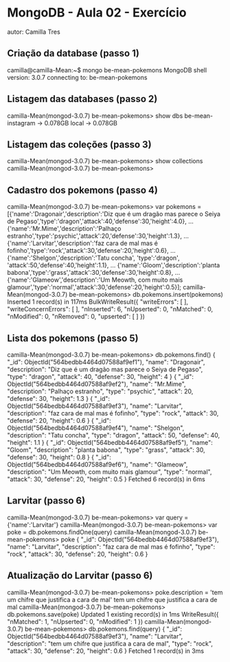 # MongoDB - Aula 02 - Exercício
autor: Camilla Tres

## Criação da database (passo 1)
camilla@camilla-Mean:~$ mongo be-mean-pokemons
MongoDB shell version: 3.0.7
connecting to: be-mean-pokemons

## Listagem das databases (passo 2)
camilla-Mean(mongod-3.0.7) be-mean-pokemons> show dbs
be-mean-instagram → 0.078GB
local             → 0.078GB

## Listagem das coleções (passo 3)
camilla-Mean(mongod-3.0.7) be-mean-pokemons> show collections
camilla-Mean(mongod-3.0.7) be-mean-pokemons>

## Cadastro dos pokemons (passo 4)
camilla-Mean(mongod-3.0.7) be-mean-pokemons> var pokemons = [{'name':'Dragonair','description':'Diz que é um dragão mas parece o Seiya de Pegaso','type':'dragon','attack':40,'defense':30,'height':4.0},
... {'name':'Mr.Mime','description':'Palhaço estranho','type':'psychic','attack':20,'defense':30,'height':1.3},
... {'name':'Larvitar','description':'faz cara de mal mas é fofinho','type':'rock','attack':30,'defense':20,'height':0.6},
... {'name':'Shelgon','description':'Tatu concha', 'type':'dragon', 'attack':50,'defense':40,'height':1.1},
... {'name':'Gloom','description':'planta babona','type':'grass','attack':30,'defense':30,'height':0.8},
... {'name':'Glameow','description':'Um Meowth, com muito mais glamour','type':'normal','attack':30,'defense':20,'height':0.5}];
camilla-Mean(mongod-3.0.7) be-mean-pokemons> db.pokemons.insert(pokemons)
Inserted 1 record(s) in 117ms
BulkWriteResult({
  "writeErrors": [ ],
  "writeConcernErrors": [ ],
  "nInserted": 6,
  "nUpserted": 0,
  "nMatched": 0,
  "nModified": 0,
  "nRemoved": 0,
  "upserted": [ ]
})

## Lista dos pokemons (passo 5)
camilla-Mean(mongod-3.0.7) be-mean-pokemons> db.pokemons.find()
{
  "_id": ObjectId("564bedbb4464d07588af9ef1"),
  "name": "Dragonair",
  "description": "Diz que é um dragão mas parece o Seiya de Pegaso",
  "type": "dragon",
  "attack": 40,
  "defense": 30,
  "height": 4
}
{
  "_id": ObjectId("564bedbb4464d07588af9ef2"),
  "name": "Mr.Mime",
  "description": "Palhaço estranho",
  "type": "psychic",
  "attack": 20,
  "defense": 30,
  "height": 1.3
}
{
  "_id": ObjectId("564bedbb4464d07588af9ef3"),
  "name": "Larvitar",
  "description": "faz cara de mal mas é fofinho",
  "type": "rock",
  "attack": 30,
  "defense": 20,
  "height": 0.6
}
{
  "_id": ObjectId("564bedbb4464d07588af9ef4"),
  "name": "Shelgon",
  "description": "Tatu concha",
  "type": "dragon",
  "attack": 50,
  "defense": 40,
  "height": 1.1
}
{
  "_id": ObjectId("564bedbb4464d07588af9ef5"),
  "name": "Gloom",
  "description": "planta babona",
  "type": "grass",
  "attack": 30,
  "defense": 30,
  "height": 0.8
}
{
  "_id": ObjectId("564bedbb4464d07588af9ef6"),
  "name": "Glameow",
  "description": "Um Meowth, com muito mais glamour",
  "type": "normal",
  "attack": 30,
  "defense": 20,
  "height": 0.5
}
Fetched 6 record(s) in 6ms

## Larvitar (passo 6)
camilla-Mean(mongod-3.0.7) be-mean-pokemons> var query = {'name':'Larvitar'}
camilla-Mean(mongod-3.0.7) be-mean-pokemons> var poke = db.pokemons.findOne(query)
camilla-Mean(mongod-3.0.7) be-mean-pokemons> poke
{
  "_id": ObjectId("564bedbb4464d07588af9ef3"),
  "name": "Larvitar",
  "description": "faz cara de mal mas é fofinho",
  "type": "rock",
  "attack": 30,
  "defense": 20,
  "height": 0.6
}

## Atualização do Larvitar (passo 6)
camilla-Mean(mongod-3.0.7) be-mean-pokemons> poke.description = 'tem um chifre que justifica a cara de mal'
tem um chifre que justifica a cara de mal
camilla-Mean(mongod-3.0.7) be-mean-pokemons> db.pokemons.save(poke)
Updated 1 existing record(s) in 1ms
WriteResult({
  "nMatched": 1,
  "nUpserted": 0,
  "nModified": 1
})
camilla-Mean(mongod-3.0.7) be-mean-pokemons> db.pokemons.find(query)
{
  "_id": ObjectId("564bedbb4464d07588af9ef3"),
  "name": "Larvitar",
  "description": "tem um chifre que justifica a cara de mal",
  "type": "rock",
  "attack": 30,
  "defense": 20,
  "height": 0.6
}
Fetched 1 record(s) in 3ms
